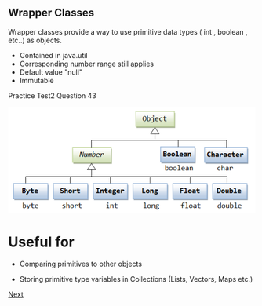 ## Wrapper Classes

Wrapper classes provide a way to use primitive data types ( int , boolean , etc..) as objects.

* Contained in java.util
* Corresponding number range still applies
* Default value "null"
* Immutable

Practice Test2 Question 43

![Number Subclasses](images/InheritanceTree.png)

# Useful for

* Comparing primitives to other objects

* Storing primitive type variables in Collections (Lists, Vectors, Maps etc.)


[Next](Autoboxing.md)
